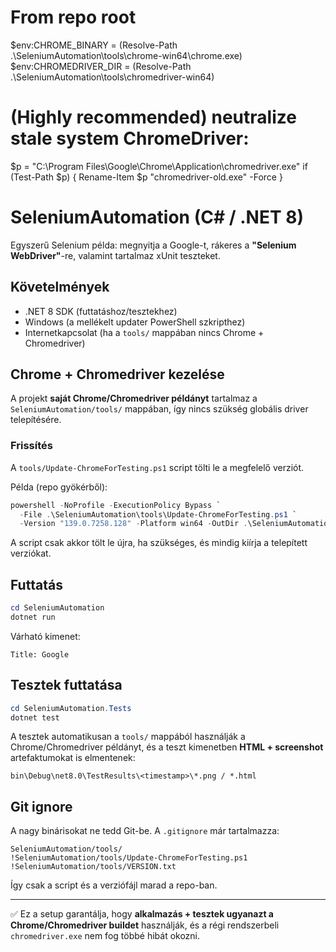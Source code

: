 # From repo root
$env:CHROME_BINARY    = (Resolve-Path .\SeleniumAutomation\tools\chrome-win64\chrome.exe)
$env:CHROMEDRIVER_DIR = (Resolve-Path .\SeleniumAutomation\tools\chromedriver-win64)

# (Highly recommended) neutralize stale system ChromeDriver:
$p = "C:\Program Files\Google\Chrome\Application\chromedriver.exe"
if (Test-Path $p) { Rename-Item $p "chromedriver-old.exe" -Force }

# SeleniumAutomation (C# / .NET 8)

Egyszerű Selenium példa: megnyitja a Google-t, rákeres a **"Selenium WebDriver"**-re, valamint tartalmaz xUnit teszteket.

## Követelmények
- .NET 8 SDK (futtatáshoz/tesztekhez)
- Windows (a mellékelt updater PowerShell szkripthez)
- Internetkapcsolat (ha a `tools/` mappában nincs Chrome + Chromedriver)

## Chrome + Chromedriver kezelése

A projekt **saját Chrome/Chromedriver példányt** tartalmaz a `SeleniumAutomation/tools/` mappában, így nincs szükség globális driver telepítésére.

### Frissítés
A `tools/Update-ChromeForTesting.ps1` script tölti le a megfelelő verziót.

Példa (repo gyökérből):

```powershell
powershell -NoProfile -ExecutionPolicy Bypass `
  -File .\SeleniumAutomation\tools\Update-ChromeForTesting.ps1 `
  -Version "139.0.7258.128" -Platform win64 -OutDir .\SeleniumAutomation\tools
```

A script csak akkor tölt le újra, ha szükséges, és mindig kiírja a telepített verziókat.

## Futtatás

```powershell
cd SeleniumAutomation
dotnet run
```

Várható kimenet:
```
Title: Google
```

## Tesztek futtatása

```powershell
cd SeleniumAutomation.Tests
dotnet test
```

A tesztek automatikusan a `tools/` mappából használják a Chrome/Chromedriver példányt, és a teszt kimenetben **HTML + screenshot** artefaktumokat is elmentenek:

```
bin\Debug\net8.0\TestResults\<timestamp>\*.png / *.html
```

## Git ignore

A nagy binárisokat ne tedd Git-be. A `.gitignore` már tartalmazza:

```gitignore
SeleniumAutomation/tools/
!SeleniumAutomation/tools/Update-ChromeForTesting.ps1
!SeleniumAutomation/tools/VERSION.txt
```

Így csak a script és a verziófájl marad a repo-ban.

---

✅ Ez a setup garantálja, hogy **alkalmazás + tesztek ugyanazt a Chrome/Chromedriver buildet** használják, és a régi rendszerbeli `chromedriver.exe` nem fog többé hibát okozni.  
